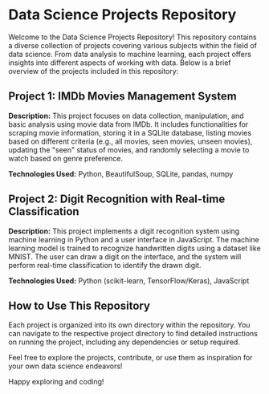 # Data Science Projects Repository

Welcome to the Data Science Projects Repository! This repository contains a diverse collection of projects covering various subjects within the field of data science. From data analysis to machine learning, each project offers insights into different aspects of working with data. Below is a brief overview of the projects included in this repository:

## Project 1: IMDb Movies Management System

**Description:** This project focuses on data collection, manipulation, and basic analysis using movie data from IMDb. It includes functionalities for scraping movie information, storing it in a SQLite database, listing movies based on different criteria (e.g., all movies, seen movies, unseen movies), updating the "seen" status of movies, and randomly selecting a movie to watch based on genre preference.

**Technologies Used:** Python, BeautifulSoup, SQLite, pandas, numpy

## Project 2: Digit Recognition with Real-time Classification

**Description:** This project implements a digit recognition system using machine learning in Python and a user interface in JavaScript. The machine learning model is trained to recognize handwritten digits using a dataset like MNIST. The user can draw a digit on the interface, and the system will perform real-time classification to identify the drawn digit.

**Technologies Used:** Python (scikit-learn, TensorFlow/Keras), JavaScript

## How to Use This Repository

Each project is organized into its own directory within the repository. You can navigate to the respective project directory to find detailed instructions on running the project, including any dependencies or setup required.

Feel free to explore the projects, contribute, or use them as inspiration for your own data science endeavors!

Happy exploring and coding!
